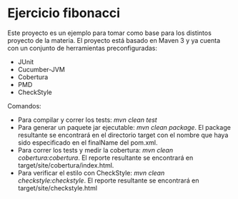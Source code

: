 Ejercicio fibonacci
===========


Este proyecto es un ejemplo para tomar como base para los distintos proyecto de la materia.
El proyecto está basado en Maven 3 y ya cuenta con un conjunto de herramientas preconfiguradas:

* JUnit
* Cucumber-JVM
* Cobertura
* PMD
* CheckStyle

Comandos:

* Para compilar y correr los tests: _mvn clean test_
* Para generar un paquete jar ejecutable: _mvn clean package_. El package resultante se encontrará en el directorio target con el nombre que haya sido especificado en el finalName del pom.xml.
* Para correr los tests y medir la cobertura: _mvn clean cobertura:cobertura_. El reporte resultante se encontrará en target/site/cobertura/index.html.
* Para verificar el estilo con CheckStyle: _mvn clean checkstyle:checkstyle_. El reporte resultante se encontrará en target/site/checkstyle.html
